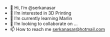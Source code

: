 - 👋 Hi, I’m @serkanasar
- 👀 I’m interested in 3D Printing
- 🌱 I’m currently learning Marlin
- 💞️ I’m looking to collaborate on ...
- 📫 How to reach me serkanasar@hotmail.com

<!---
serkanasar/serkanasar is a ✨ special ✨ repository because its `README.md` (this file) appears on your GitHub profile.
You can click the Preview link to take a look at your changes.
--->
